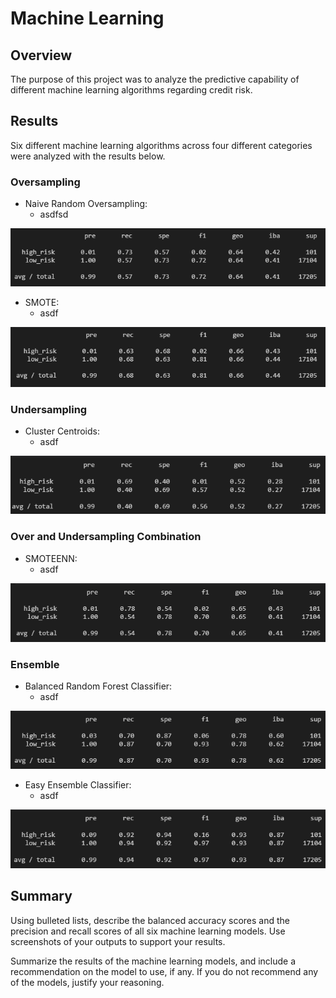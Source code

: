 # Machine Learning

## Overview
The purpose of this project was to analyze the predictive capability of different machine learning algorithms regarding credit risk.

## Results
Six different machine learning algorithms across four different categories were analyzed with the results below.

### Oversampling
- Naive Random Oversampling:
  - asdfsd 

![Naive Random Oversampling](https://raw.githubusercontent.com/jdwrhodes/Credit_Risk_Analysis/main/Module-17-Challenge/resources/naive_random_report.png 'Naive Random Oversampling')
- SMOTE: 
  - asdf

![SMOTE](https://raw.githubusercontent.com/jdwrhodes/Credit_Risk_Analysis/main/Module-17-Challenge/resources/smote_report.png 'SMOTE')

### Undersampling
- Cluster Centroids: 
  - asdf

![Cluster Centroids](https://raw.githubusercontent.com/jdwrhodes/Credit_Risk_Analysis/main/Module-17-Challenge/resources/cluster_centroid_report.png 'Cluster Centroids')

### Over and Undersampling Combination
- SMOTEENN: 
  - asdf

![SMOTEENN](https://raw.githubusercontent.com/jdwrhodes/Credit_Risk_Analysis/main/Module-17-Challenge/resources/smoteenn_report.png 'SMOTEENN')

### Ensemble
- Balanced Random Forest Classifier: 
  - asdf

![Balanced Random Forest Classifier](https://raw.githubusercontent.com/jdwrhodes/Credit_Risk_Analysis/main/Module-17-Challenge/resources/balanced_rf_report.png 'Balanced Random Forest Classifier')

- Easy Ensemble Classifier: 
  - asdf

![Easy Ensemble Classifier](https://raw.githubusercontent.com/jdwrhodes/Credit_Risk_Analysis/main/Module-17-Challenge/resources/easy_ensemble_report.png 'Easy Ensemble Classifier')

## Summary


Using bulleted lists, describe the balanced accuracy scores and the precision and recall scores of all six machine learning models. Use screenshots of your outputs to support your results.

Summarize the results of the machine learning models, and include a recommendation on the model to use, if any. If you do not recommend any of the models, justify your reasoning.
